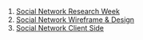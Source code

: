 1. [Social Network Research Week](1-sn-research-week.md)
2. [Social Network Wireframe & Design](2-sn-wireframe-design.md)
3. [Social Network Client Side](3-sn-clientside.md)
